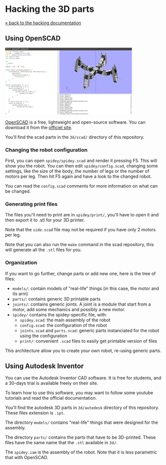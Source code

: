 # Hacking the 3D parts

[« back to the hacking documentation](hacking_3d.md)

## Using OpenSCAD

![OpenSCAD editor](imgs/openscad.jpg)

[OpenSCAD](http://www.openscad.org/) is a free, lightweight and open-source software.
You can download it from the [officiel site](http://www.openscad.org/downloads.html).

You'll find the scad parts in the `3d/scad/` directory of this repository.

### Changing the robot configuration

First, you can open `spidey/spidey.scad` and render it pressing F5. This will show
you the robot. You can then edit `spidey/config.scad`, changing some settings, like
the size of the body, the number of legs or the number of motors per leg. Then hit
F5 again and have a look to the changed robot. 

You can read the `config.scad` comments for more information on what can be changed.

### Generating print files

The files you'll need to print are in `spidey/print/`, you'll have to open it and then
export it to .stl for your 3D printer.

Note that the `side.scad` file may not be required if you have only 2 motors per leg.

Note that you can also run the `make` command in the scad repository, this will generate all the
`.stl` files for you.

### Organization

If you want to go further, change parts or add new one, here is the tree of files:

* `models/`: contain models of "real-life" things (in this case, the motor and its arm)
* `parts/`: contains generic 3D printable parts
* `joints/`: contains generic joints. A joint is a module that start from a motor, add
  some mechanics and possibly a new motor.
* `spidey/` contains the spidey-specific file, with:
  * `spidey.scad`: the main assembly of the robot
  * `config.scad`: the configuration of the robot
  * `joints.scad` and `parts.scad`: generic parts instanciated for the robot using
    the configuration
  * `print/`: convenient `.scad` files to easily get printable version of files

This architecture allow you to create your own robot, re-using generic parts.

## Using Autodesk Inventor

You can use the Autodesk Inventor CAD software. It is free for students, and a 30-days
trial is available freely on their site.

To learn how to use this software, you may want to follow some youtube tutorials and
read the official documentation.

You'll find the autodesk 3D parts in `3d/autodesk` directory of this repository. These
files extension is `.ipt`.

The directory `models/` contains "real-life" things that were designed for the assembly.

The directory `parts/` contains the parts that have to be 3D-printed. These files have the
same name that the `.stl` available in `3d/`.

The `spidey.iam` is the assembly of the robot. Note that it is less parametric that with
OpenSCAD.
